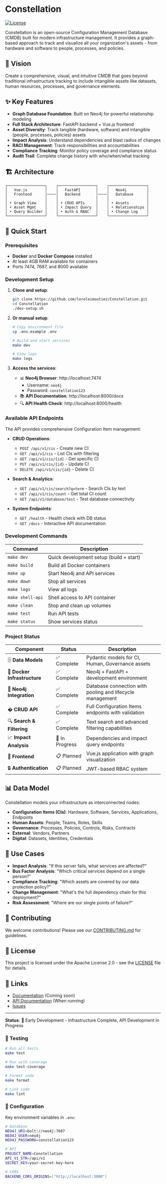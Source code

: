 # Constellation

[![License](https://img.shields.io/badge/License-Apache%202.0-blue.svg)](https://opensource.org/licenses/Apache-2.0)

Constellation is an open-source Configuration Management Database (CMDB) built for modern infrastructure management. It provides a graph-based approach to track and visualize all your organization's assets - from hardware and software to people, processes, and policies.

## 🎯 Vision

Create a comprehensive, visual, and intuitive CMDB that goes beyond traditional infrastructure tracking to include intangible assets like datasets, human resources, processes, and governance elements.

## ✨ Key Features

- **Graph Database Foundation**: Built on Neo4j for powerful relationship modeling
- **Full Stack Architecture**: FastAPI backend + Vue.js frontend
- **Asset Diversity**: Track tangible (hardware, software) and intangible (people, processes, policies) assets
- **Impact Analysis**: Understand dependencies and blast radius of changes
- **RACI Management**: Track responsibilities and accountabilities
- **Compliance Tracking**: Monitor policy coverage and compliance status
- **Audit Trail**: Complete change history with who/when/what tracking

## 🏗️ Architecture

```
┌─────────────────┐    ┌─────────────────┐    ┌─────────────────┐
│   Vue.js        │    │   FastAPI       │    │   Neo4j         │
│   Frontend      │────│   Backend       │────│   Database      │
│                 │    │                 │    │                 │
│ • Graph View    │    │ • CRUD APIs     │    │ • Assets        │
│ • Asset Mgmt    │    │ • Impact Query  │    │ • Relationships │
│ • Query Builder │    │ • Auth & RBAC   │    │ • Change Log    │
└─────────────────┘    └─────────────────┘    └─────────────────┘
```

## 🚀 Quick Start

### Prerequisites

- **Docker** and **Docker Compose** installed
- At least 4GB RAM available for containers
- Ports 7474, 7687, and 8000 available

### Development Setup

1. **Clone and setup**:
   ```bash
   git clone https://github.com/loreleimoutiez/Constellation.git
   cd Constellation
   ./dev-setup.sh
   ```

2. **Or manual setup**:
   ```bash
   # Copy environment file
   cp .env.example .env
   
   # Build and start services
   make dev
   
   # View logs
   make logs
   ```

3. **Access the services**:
   - 📊 **Neo4j Browser**: http://localhost:7474
     - Username: `neo4j`
     - Password: `constellation123`
   - 📚 **API Documentation**: http://localhost:8000/docs
   - 🔍 **API Health Check**: http://localhost:8000/health

### Available API Endpoints

The API provides comprehensive Configuration Item management:

- **CRUD Operations**:
  - `POST /api/v1/cis` - Create new CI
  - `GET /api/v1/cis` - List CIs with filtering
  - `GET /api/v1/cis/{id}` - Get specific CI
  - `PUT /api/v1/cis/{id}` - Update CI
  - `DELETE /api/v1/cis/{id}` - Delete CI

- **Search & Analytics**:
  - `GET /api/v1/cis/search?q=term` - Search CIs by text
  - `GET /api/v1/cis/count` - Get total CI count
  - `GET /api/v1/database/test` - Test database connectivity

- **System Endpoints**:
  - `GET /health` - Health check with DB status
  - `GET /docs` - Interactive API documentation

### Development Commands

| Command | Description |
|---------|-------------|
| `make dev` | Quick development setup (build + start) |
| `make build` | Build all Docker containers |
| `make up` | Start Neo4j and API services |
| `make down` | Stop all services |
| `make logs` | View all logs |
| `make shell-api` | Shell access to API container |
| `make clean` | Stop and clean up volumes |
| `make test` | Run API tests |
| `make status` | Show services status |

### Project Status

| Component | Status | Description |
|-----------|--------|-------------|
| 🗄️ **Data Models** | ✅ Complete | Pydantic models for CI, Human, Governance assets |
| 🐳 **Docker Infrastructure** | ✅ Complete | Neo4j + FastAPI + development environment |
| 🔌 **Neo4j Integration** | ✅ Complete | Database connection with pooling and lifecycle management |
| � **CRUD API** | ✅ Complete | Full Configuration Items endpoints with validation |
| 🔍 **Search & Filtering** | ✅ Complete | Text search and advanced filtering capabilities |
| 📈 **Impact Analysis** | 🚧 In Progress | Dependencies and impact query endpoints |
| 🎨 **Frontend** | 📋 Planned | Vue.js application with graph visualization |
| 🔒 **Authentication** | 📋 Planned | JWT-based RBAC system |

## 📊 Data Model

Constellation models your infrastructure as interconnected nodes:

- **Configuration Items (CIs)**: Hardware, Software, Services, Applications, Endpoints
- **Human Assets**: People, Teams, Roles, Skills
- **Governance**: Processes, Policies, Controls, Risks, Contracts
- **External**: Vendors, Partners
- **Digital**: Datasets, Identities, Credentials

## 🎯 Use Cases

- **Impact Analysis**: "If this server fails, what services are affected?"
- **Bus Factor Analysis**: "Which critical services depend on a single person?"
- **Compliance Tracking**: "Which assets are covered by our data protection policy?"
- **Change Management**: "What's the full dependency chain for this deployment?"
- **Risk Assessment**: "Where are our single points of failure?"

## 🤝 Contributing

We welcome contributions! Please see our [CONTRIBUTING.md](CONTRIBUTING.md) for guidelines.

## 📄 License

This project is licensed under the Apache License 2.0 - see the [LICENSE](LICENSE) file for details.

## 🔗 Links

- [Documentation](docs/) (Coming soon)
- [API Documentation](http://localhost:8000/docs) (When running)
- [Issues](https://github.com/loreleimouttez/Constellation/issues)

---

**Status**: 🚧 Early Development - Infrastructure Complete, API Development in Progress

### 🧪 Testing

```bash
# Run all tests
make test

# Run with coverage
make test-coverage

# Format code
make format

# Lint code
make lint
```

### 🔧 Configuration

Key environment variables in `.env`:

```bash
# Database
NEO4J_URI=bolt://neo4j:7687
NEO4J_USER=neo4j
NEO4J_PASSWORD=constellation123

# API
PROJECT_NAME=Constellation
API_V1_STR=/api/v1
SECRET_KEY=your-secret-key-here

# CORS
BACKEND_CORS_ORIGINS=["http://localhost:3000"]
```